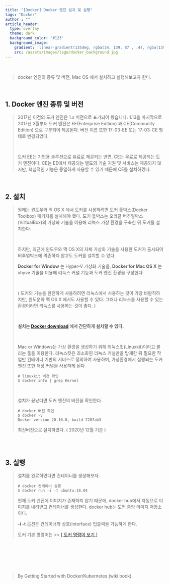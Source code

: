 ```yaml
---
title: "[Docker] Docker 엔진 설치 및 실행"
tags: "Docker"
author : ""
article_header:
  type: overlay
  theme: dark
  background_color: '#123'
  background_image:
    gradient: 'linear-gradient(135deg, rgba(34, 139, 87 , .4), rgba(139, 34, 139, .4))'
    src: /assets/images/logo/docker_background.jpg
---
```


<br>

> docker 엔진의 종류 및 버전, Mac OS 에서 설치하고 실행해보고자 한다.

<br>



## 1. Docker 엔진 종류 및 버전

> 2017년 이전의 도커 엔진은 1.x 버전으로 표기되어 왔습니다. 1.13을 마지막으로 2017년 3월부터 도커 엔진은 EE(Enterprise Edition) 과 CE(Community Edition) 으로 구분되어 제공된다. 버전 이름 또한 17-03-EE 또는 17-03-CE 형태로 변경되었다.
>
> <br>
>
> 도커 EE는 기업용 솔루션으로 유료로 제공되는 반면, CE는 무료로 제공되는 도커 엔진이다. CE는 EE에서 제공되는 별도의 기술 지원 및 서비스는 제공되지 않지만, 핵심적인 기능은 동일하게 사용할 수 있기 때문에 CE를 설치하겠다.

<br>

## 2. 설치

> 원래는 윈도우와 맥 OS X 에서 도커를 사용하려면 도커 툴박스(Docker Toolbox) 패키지를 설치해야 했다. 도커 툴박스는 오라클 버추얼박스(VirtualBox)의 가상화 기술을 이용해 리눅스 가상 환경을 구축한 뒤 도커를 설치한다.
>
> <br>
>
> 하지만, 최근에 윈도우와 맥 OS X의 자체 가상화 기술을 사용한 도커가 출시되어 버추얼박스에 의존하지 않고도 도커를 설치할 수 있다. 
>
> **Docker for Window** 는 Hyper-V 가상화 기술을, **Docker for Mac OS X** 는 xhyve 기술을 이용해 리눅스 커널 기능과 도커 엔진 환경을 구성한다.
>
> <br>
>
> ( 도커의 기능을 완전하게 사용하려면 리눅스에서 사용하는 것이 가장 바람직하지만, 윈도운와 맥 OS X 에서도 사용할 수 있다. 그러나 리눅스를 사용할 수 있는 환경이라면 리눅스를 사용하는 것이 좋다. )
>
> <br>
>
> **설치는 [Docker download](https://www.docker.com/get-started) 에서 간단하게 설치할 수 있다.**
>
> <br>
>
> Mac or Windows는 가상 환경을 생성하기 위해 리눅스킷(Linuxkit)이라고 불리는 툴을 이용한다.  리눅스킷은 최소화된 리눅스 커널만을 탑재한 뒤 필요한 작업만 컨테이너 기반의 서비스로 정의하여 사용하며, 가상환경에서 실행되는 도커 엔진 또한 해당 커널을 사용하게 된다.
>
> ```shell
> # linuxkit 버전 확인
> $ docker info | grep Kernel
> ```
>
> <br>
>
> 설치가 끝났다면 도커 엔진의 버전을 확인한다.
>
> ```shell
> # docker 버전 확인
> $ docker -v
> Docker version 20.10.0, build 7287ab3
> ```
>
> 최신버전으로 설치하였다. ( 2020년 12월 기준 )

<br>

<br>

## 3. 실행

> 설치를 완료하였다면 컨테이너를 생성해보자.
>
> ```shell
> # docker 컨테이너 실행
> $ docker run -i -t ubuntu:18.04
> ```
>
> 현재 도커 엔진에 이미지가 존재하지 않기 때문에, docker hub에서 자동으로 이미지를 내려받고 컨테이너를 생성한다. docker hub는 도커 중앙 이미지 저장소이다.
>
> **-i -t** 옵션은 컨테이너와 상호(interface) 입출력을 가능하게 한다.
>
> 도커 기본 명령어는 >> [ [ 도커 명령어 보기 ]](https://shinjongpark.github.io/2020/12/30/Docker-명령어.html)

<br>

<br>

<br/>

<br/>

<br/>

> By Getting Started with Docker/Kubernetes (wiki book)

<br/>

<br/>

<br/>